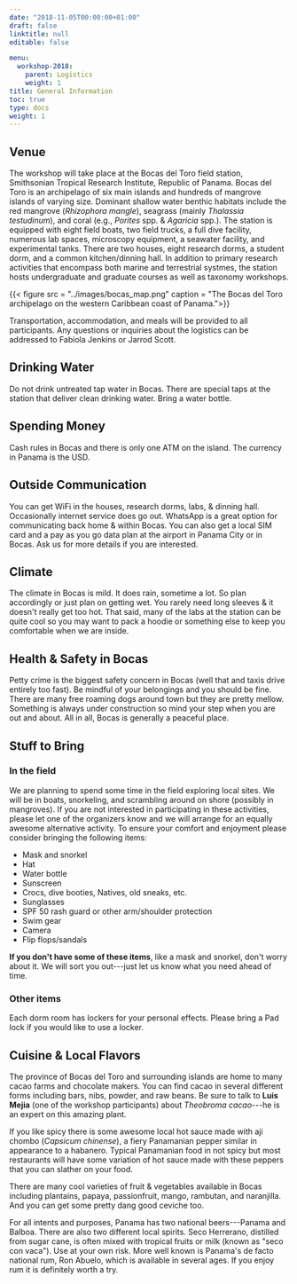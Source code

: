```yaml
---
date: "2018-11-05T00:00:00+01:00"
draft: false
linktitle: null
editable: false

menu:
  workshop-2018:
    parent: Logistics
    weight: 1
title: General Information
toc: true
type: docs
weight: 1
---
```


## Venue

The workshop will take place at the Bocas del Toro field station, Smithsonian Tropical Research Institute, Republic of Panama. Bocas del Toro is an archipelago of six main islands and hundreds of mangrove islands of varying size. Dominant shallow water benthic habitats include the red mangrove (*Rhizophora mangle*), seagrass (mainly *Thalassia testudinum*), and coral (e.g., *Porites* spp. &  *Agaricia* spp.). The station is equipped with eight field boats, two field trucks, a full dive facility, numerous lab spaces, microscopy equipment, a seawater facility, and experimental tanks. There are two houses, eight research dorms, a student dorm, and a common kitchen/dinning hall. In addition to primary research activities that encompass both marine and terrestrial systmes, the station hosts  undergraduate and graduate courses as well as taxonomy workshops.

{{< figure src = "../images/bocas_map.png" caption = "The Bocas del Toro archipelago on the western Caribbean coast of Panama.">}}

Transportation, accommodation, and meals will be provided to all participants. Any questions or inquiries about the logistics can be addressed to Fabiola Jenkins or Jarrod Scott.

## Drinking Water

<span class="callout">Do not drink</span> untreated tap water in Bocas. There are special taps at the station that deliver clean drinking water. <span class="callout">Bring a water bottle</span>.

## Spending Money

<span class="callout">Cash</span>  rules in Bocas and there is only one ATM on the island. The currency in Panama is the USD.

## Outside Communication

You can get <span class="callout">WiFi</span> in the houses, research dorms, labs, & dinning hall. Occasionally internet service does go out. WhatsApp is a great option for communicating back home & within Bocas. You can also get a local SIM card and a pay as you go data plan at the airport in Panama City or in Bocas. Ask us for more details if you are interested.

## Climate

The climate in Bocas is mild. It does <span class="callout">rain</span>, sometime a lot. So plan accordingly or just plan on getting wet. You rarely need long sleeves & it doesn't really get too hot. That said,  many of the labs at the station can be quite cool so you may want to pack a hoodie or something else to keep you comfortable when we are inside.

## Health & Safety in Bocas

Petty crime is the biggest safety concern in Bocas (well that and taxis drive entirely too fast). Be mindful of your belongings and you should be fine. There are many free roaming dogs around town but they are pretty mellow. Something is always under construction so mind your step when you are out and about. All in all, Bocas is generally a peaceful place.

## Stuff to Bring

### In the field

We are planning to spend some time in the field exploring local sites. We will be in <span class="callout">boats</span>, <span class="callout">snorkeling</span>, and <span class="callout">scrambling</span> around on shore (possibly in mangroves). If you are not interested in participating in these activities, please let one of the organizers know and we will arrange for an equally awesome alternative activity. To ensure your comfort and enjoyment please consider bringing the following items:

* Mask and snorkel
* Hat
* Water bottle
* Sunscreen
* Crocs, dive booties, Natives, old sneaks, etc.
* Sunglasses
* SPF 50 rash guard or other arm/shoulder protection
* Swim gear
* Camera
* Flip flops/sandals

**If you don't have some of these items**, like a mask and snorkel, don't worry about it. We will sort you out---just let us know what you need ahead of time.

### Other items

Each dorm room has lockers for your personal effects. Please bring a <span class="callout">Pad lock</span> if you would like to use a locker.

## Cuisine & Local Flavors

The province of Bocas del Toro and  surrounding islands are  home to many <span class="callout">cacao</span> farms and chocolate makers. You can find cacao in several different forms including bars, nibs, powder, and raw beans. Be sure to talk to **Luis	Mejia** (one of the workshop participants) about *Theobroma cacao*---he is an expert on this amazing plant.

If you like spicy there is some awesome local hot sauce made with <span class="callout">aji chombo</span> (*Capsicum chinense*), a fiery Panamanian pepper similar in appearance to a habanero. Typical Panamanian food in not spicy but most restaurants will have some variation of hot sauce made with these peppers that you can slather on your food.

There are many cool varieties of <span class="callout">fruit & vegetables</span> available in Bocas including plantains, papaya, passionfruit, mango, rambutan, and naranjilla. And you can get some pretty dang good <span class="callout">ceviche</span> too.

For all intents and purposes, Panama has two national <span class="callout">beers</span>---Panama and Balboa. There are also two different local spirits. Seco Herrerano, distilled from sugar cane, is often mixed with tropical fruits or milk (known as "seco con vaca"). Use at your own risk. More well known is Panama's de facto national rum, Ron Abuelo, which is available in several ages. If you enjoy rum it is definitely worth a try.
